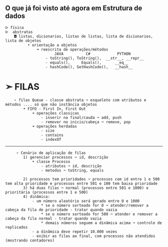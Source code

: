 ## O que já foi visto até agora em Estrutura de dados
    ᐅ física
    ᐅ  abstratas
        ◘ listas, dicionarios, listas de listas, lista de dicionarios, lista de objetos
              • orientação a objetos
                  ➜ reescrita de operações/métodos
                          JAVA          C#            PYTHON
                      - toString(), ToString(),  __str__, __repr__
                      - equals(),     Equals(),      __eq__
                      - hashCode(), GetHashCode(),   __hash__
# ➣ FILAS
        ➢ filas Queue - classe abstrata ➞ esqueleto com atributos e métodos .... só que não instância objetos
            • FIFO - First In, First Out
                ➜ operações classicas 
                    - inserir na final/cauda ➞ add, push 
                    - remover no inicio/cabeça ➞ remove, pop
                ➜ operações herdadas
                    - size
                    - contains
                    - indexOf
---
         ➢ Cenário de aplicação de filas
            1) gerenciar processos ➞ id, descrição
                • classe Processo
                    - atributos ➞ id, descrição
                    - metodos ➞ toString, equals
                    
            2) processos tem prioridades ➞ processos com id entre 1 e 500 tem alta prioridade e processos entre 501 e 100 tem baixa prioridade
            3) há duas filas ➞ normal (processos entre 501 e 1000) e prioritária (processos entre 1 e 500)
            4) dinâmica:
                - um número aleatório será gerado entre 0 e 1000
                    * se o número sorteado for 0 ➞ atender/remover a cabeça da fila de prioridade - tratar quando vazia 
                    * se o número sorteado for 500 ➞ atender e remover a cabeça da fila normal - tratar quando vazia
                    * demais números seguem a dinâmica acima ➞ controle de replicados
                - a dinâmica deve repetir 10.000 vezes
                - exibir as filas ao final, com processos não atendidos (mostrando contadores)
